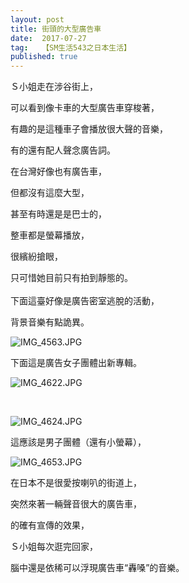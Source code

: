 ```yaml
---
layout: post
title: 街頭的大型廣告車
date:  2017-07-27
tag:   【SM生活543之日本生活】
published: true 
---
```

<p>Ｓ小姐走在涉谷街上，</p>

<p>可以看到像卡車的大型廣告車穿梭著，</p>

<p>有趣的是這種車子會播放很大聲的音樂，</p>

<p>有的還有配人聲念廣告詞。</p>

<p>在台灣好像也有廣告車，</p>

<p>但都沒有這麼大型，</p>

<p>甚至有時還是是巴士的，</p>

<p>整車都是螢幕播放，</p>

<p>很繽紛搶眼，</p>

<p>只可惜她目前只有拍到靜態的。<br>
<br>
下面這臺好像是廣告密室逃脫的活動，</p>

<p>背景音樂有點詭異。</p>

<p><img alt="IMG_4563.JPG" src="https://pic.pimg.tw/smlife543/1501128091-1736481520_n.jpg" title="IMG_4563.JPG"></p>

<p>下面這是廣告女子團體出新專輯。</p>

<p><img alt="IMG_4622.JPG" src="https://pic.pimg.tw/smlife543/1501128101-1822705518_n.jpg?v=1501128105" title="IMG_4622.JPG"></p>

<p>&nbsp;</p>

<p><img alt="IMG_4624.JPG" src="https://pic.pimg.tw/smlife543/1501128110-3200132333_n.jpg?v=1501128115" title="IMG_4624.JPG"></p>

<p>這應該是男子團體（還有小螢幕），</p>

<p><img alt="IMG_4653.JPG" src="https://pic.pimg.tw/smlife543/1501149444-3284829348_n.jpg?v=1501149447" title="IMG_4653.JPG"></p>

<p>在日本不是很愛按喇叭的街道上，</p>

<p>突然來著一輛聲音很大的廣告車，</p>

<p>的確有宣傳的效果，</p>

<p>Ｓ小姐每次逛完回家，</p>

<p>腦中還是依稀可以浮現廣告車“轟嗓”的音樂。</p>

